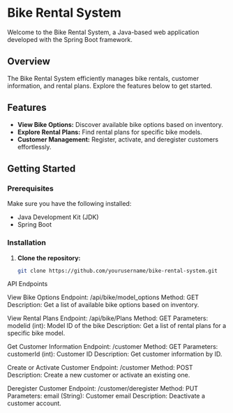 # Bike Rental System

Welcome to the Bike Rental System, a Java-based web application developed with the Spring Boot framework.

## Overview

The Bike Rental System efficiently manages bike rentals, customer information, and rental plans. Explore the features below to get started.

## Features

- **View Bike Options:** Discover available bike options based on inventory.
- **Explore Rental Plans:** Find rental plans for specific bike models.
- **Customer Management:** Register, activate, and deregister customers effortlessly.

## Getting Started

### Prerequisites

Make sure you have the following installed:

- Java Development Kit (JDK)
- Spring Boot

### Installation

1. **Clone the repository:**

   ```bash
   git clone https://github.com/yourusername/bike-rental-system.git

API Endpoints

View Bike Options
Endpoint: /api/bike/model_options
Method: GET
Description: Get a list of available bike options based on inventory.

View Rental Plans
Endpoint: /api/bike/Plans
Method: GET
Parameters:
modelid (int): Model ID of the bike
Description: Get a list of rental plans for a specific bike model.

Get Customer Information
Endpoint: /customer
Method: GET
Parameters:
customerId (int): Customer ID
Description: Get customer information by ID.

Create or Activate Customer
Endpoint: /customer
Method: POST
Description: Create a new customer or activate an existing one.

Deregister Customer
Endpoint: /customer/deregister
Method: PUT
Parameters:
email (String): Customer email
Description: Deactivate a customer account.
